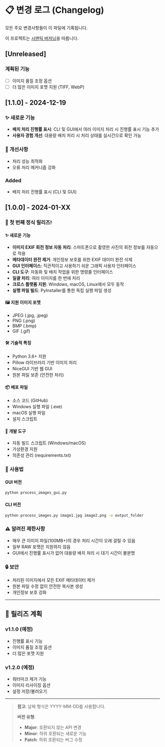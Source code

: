 # 📋 변경 로그 (Changelog)

모든 주요 변경사항들이 이 파일에 기록됩니다.

이 프로젝트는 [시맨틱 버저닝](https://semver.org/lang/ko/)을 따릅니다.

## [Unreleased]

### 계획된 기능
- [ ] 이미지 품질 조정 옵션
- [ ] 더 많은 이미지 포맷 지원 (TIFF, WebP)

## [1.1.0] - 2024-12-19

### ✨ 새로운 기능
- **배치 처리 진행률 표시**: CLI 및 GUI에서 여러 이미지 처리 시 진행률 표시 기능 추가
- **사용자 경험 개선**: 대용량 배치 처리 시 처리 상태를 실시간으로 확인 가능

### 🔧 개선사항  
- 처리 성능 최적화
- 오류 처리 메커니즘 강화

### Added
- 배치 처리 진행률 표시 (CLI 및 GUI)

## [1.0.0] - 2024-01-XX

### 🎉 첫 번째 정식 릴리즈!

#### ✨ 새로운 기능
- **이미지 EXIF 회전 정보 자동 처리**: 스마트폰으로 촬영한 사진의 회전 정보를 자동으로 적용
- **메타데이터 완전 제거**: 개인정보 보호를 위한 EXIF 데이터 완전 삭제
- **GUI 인터페이스**: 직관적이고 사용하기 쉬운 그래픽 사용자 인터페이스
- **CLI 도구**: 자동화 및 배치 작업을 위한 명령줄 인터페이스
- **일괄 처리**: 여러 이미지를 한 번에 처리
- **크로스 플랫폼 지원**: Windows, macOS, Linux에서 모두 동작
- **실행 파일 빌드**: PyInstaller를 통한 독립 실행 파일 생성

#### 🖼️ 지원 이미지 포맷
- JPEG (.jpg, .jpeg)
- PNG (.png)
- BMP (.bmp)
- GIF (.gif)

#### 🛠️ 기술적 특징
- Python 3.6+ 지원
- Pillow 라이브러리 기반 이미지 처리
- NiceGUI 기반 웹 GUI
- 원본 파일 보존 (안전한 처리)

#### 📦 배포 파일
- 소스 코드 (GitHub)
- Windows 실행 파일 (.exe)
- macOS 실행 파일
- 설치 스크립트

#### 🔧 개발 도구
- 자동 빌드 스크립트 (Windows/macOS)
- 가상환경 지원
- 의존성 관리 (requirements.txt)

### 📝 사용법

#### GUI 버전
```bash
python process_images_gui.py
```

#### CLI 버전
```bash
python process_images.py image1.jpg image2.png -o output_folder
```

### ⚠️ 알려진 제한사항
- 매우 큰 이미지 파일(100MB+)의 경우 처리 시간이 오래 걸릴 수 있음
- 일부 RAW 포맷은 지원하지 않음
- GUI에서 진행률 표시가 없어 대용량 배치 처리 시 대기 시간이 불분명

### 🔒 보안
- 처리된 이미지에서 모든 EXIF 메타데이터 제거
- 원본 파일 수정 없이 안전한 복사본 생성
- 개인정보 보호 강화

---

## 📅 릴리즈 계획

### v1.1.0 (예정)
- 진행률 표시 기능
- 이미지 품질 조정 옵션
- 더 많은 포맷 지원

### v1.2.0 (예정)  
- 워터마크 제거 기능
- 이미지 리사이징 옵션
- 설정 저장/불러오기

---

> **참고**: 날짜 형식은 YYYY-MM-DD를 사용합니다.
> 
> **버전 유형**:
> - **Major**: 호환되지 않는 API 변경
> - **Minor**: 하위 호환되는 새로운 기능
> - **Patch**: 하위 호환되는 버그 수정 